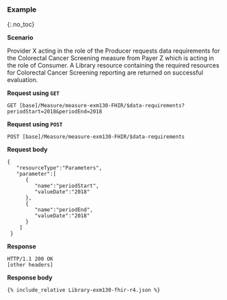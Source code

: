 
### Example
{:.no_toc}

**Scenario**

Provider X acting in the role of the Producer requests data requirements for the Colorectal Cancer Screening measure from Payer Z which is acting in the role of Consumer.  A Library resource containing the required resources for Colorectal Cancer Screening reporting are returned on successful evaluation.

**Request using `GET`**

`GET [base]/Measure/measure-exm130-FHIR/$data-requirements?periodStart=2018&periodEnd=2018`

**Request using `POST`**

`POST [base]/Measure/measure-exm130-FHIR/$data-requirements`

**Request body**

~~~
{
   "resourceType":"Parameters",
   "parameter":[
      {
         "name":"periodStart",
         "valueDate":"2018"
      },
      {
         "name":"periodEnd",
         "valueDate":"2018"
      }
    ]
 }
~~~

**Response**

~~~
HTTP/1.1 200 OK
[other headers]
~~~

**Response body**

~~~
{% include_relative Library-exm130-fhir-r4.json %}
~~~
